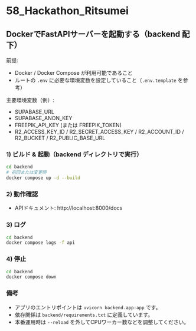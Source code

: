 # 58_Hackathon_Ritsumei

## DockerでFastAPIサーバーを起動する（backend 配下）

前提:
- Docker / Docker Compose が利用可能であること
- ルートの `.env` に必要な環境変数を設定していること（`.env.template` を参考）

主要環境変数（例）:
- SUPABASE_URL
- SUPABASE_ANON_KEY
- FREEPIK_API_KEY (または FREEPIK_TOKEN)
- R2_ACCESS_KEY_ID / R2_SECRET_ACCESS_KEY / R2_ACCOUNT_ID / R2_BUCKET / R2_PUBLIC_BASE_URL

### 1) ビルド & 起動（backend ディレクトリで実行）
```bash
cd backend
# 初回または変更時
docker compose up -d --build
```

### 2) 動作確認
- APIドキュメント: http://localhost:8000/docs

### 3) ログ
```bash
cd backend
docker compose logs -f api
```

### 4) 停止
```bash
cd backend
docker compose down
```

### 備考
- アプリのエントリポイントは `uvicorn backend.app:app` です。
- 依存関係は `backend/requirements.txt` に定義しています。
- 本番運用時は `--reload` を外してCPUワーカー数などを調整してください。